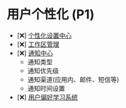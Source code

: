 # 用户个性化 (P1)

- [❌] [个性化设置中心](./personalization/settings.md)
- [❌] [工作区管理](./personalization/workspace.md)
- [❌] [通知中心](./personalization/notifications.md)
  - 通知类型
  - 通知优先级
  - 通知渠道(应用内、邮件、短信等)
  - 通知时间设置
- [❌] [用户偏好学习系统](./personalization/preferences-learning.md) 
